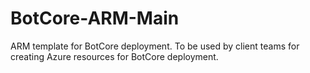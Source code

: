 # BotCore-ARM-Main
ARM template for BotCore deployment. To be used by client teams for creating Azure resources for BotCore deployment.
